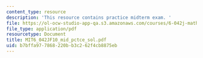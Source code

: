 ```yaml
---
content_type: resource
description: 'This resource contains practice midterm exam. '
file: https://ol-ocw-studio-app-qa.s3.amazonaws.com/courses/6-042j-mathematics-for-computer-science-fall-2010/b7bffa977868220bb3c262f4cb8875eb_MIT6_042JF10_mid_pctce_sol.pdf
file_type: application/pdf
resourcetype: Document
title: MIT6_042JF10_mid_pctce_sol.pdf
uid: b7bffa97-7868-220b-b3c2-62f4cb8875eb
---
```

